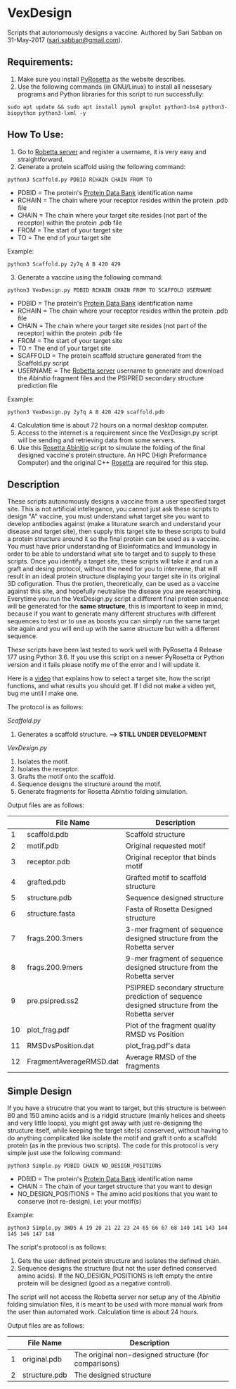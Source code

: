 # VexDesign
Scripts that autonomously designs a vaccine. Authored by Sari Sabban on 31-May-2017 (sari.sabban@gmail.com).

## Requirements:
1. Make sure you install [PyRosetta](http://www.pyrosetta.org) as the website describes.
2. Use the following commands (in GNU/Linux) to install all nessesary programs and Python libraries for this script to run successfully:

`sudo apt update && sudo apt install pymol gnuplot python3-bs4 python3-biopython python3-lxml -y`

## How To Use:
1. Go to [Robetta server](http://robetta.org/) and register a username, it is very easy and straightforward.
2. Generate a protein scaffold using the following command:

`python3 Scaffold.py PDBID RCHAIN CHAIN FROM TO`

* PDBID = The protein's [Protein Data Bank](https://www.rcsb.org) identification name
* RCHAIN = The chain where your receptor resides within the protein .pdb file
* CHAIN = The chain where your target site resides (not part of the receptor) within the protein .pdb file
* FROM = The start of your target site
* TO = The end of your target site

Example:

`python3 Scaffold.py 2y7q A B 420 429`

3. Generate a vaccine using the following command:

`python3 VexDesign.py PDBID RCHAIN CHAIN FROM TO SCAFFOLD USERNAME`

* PDBID = The protein's [Protein Data Bank](https://www.rcsb.org) identification name
* RCHAIN = The chain where your receptor resides within the protein .pdb file
* CHAIN = The chain where your target site resides (not part of the receptor) within the protein .pdb file
* FROM = The start of your target site
* TO = The end of your target site
* SCAFFOLD = The protein scaffold structure generated from the Scaffold.py script
* USERNAME = The [Robetta server](http://robetta.org/) username to generate and download the *Abinitio* fragment files and the PSIPRED secondary structure prediction file

Example:

`python3 VexDesign.py 2y7q A B 420 429 scaffold.pdb`

4. Calculation time is about 72 hours on a normal desktop computer.
5. Access to the internet is a requirement since the VexDesign.py script will be sending and retrieving data from some servers.
6. Use this [Rosetta Abinitio](https://github.com/sarisabban/RosettaAbinitio) script to simulate the folding of the final designed vaccine's protein structure. An HPC (High Preformance Computer) and the original C++ [Rosetta](https://www.rosettacommons.org/) are required for this step.

## Description
These scripts autonomously designs a vaccine from a user specified target site. This is not artificial intellegance, you cannot just ask these scripts to design "A" vaccine, you must understand what target site you want to develop antibodies against (make a liturature search and understand your disease and target site), then supply this target site to these scripts to build a protein structure around it so the final protein can be used as a vaccine. You must have prior understanding of Bioinformatics and Immunology in order to be able to understand what site to target and to supply to these scripts. Once you identify a target site, these scripts will take it and run a graft and desing protocol, without the need for you to intervene, that will result in an ideal protein structure displaying your target site in its original 3D cofiguration. Thus the protien, theoretically, can be used as a vaccine against this site, and hopefully neutralise the disease you are researching. Everytime you run the VexDesign.py script a different final protien sequence will be generated for the **same structure**, this is important to keep in mind, because if you want to generate many different structures with different sequences to test or to use as boosts you can simply run the same target site again and you will end up with the same structure but with a different sequence.

These scripts have been last tested to work well with PyRosetta 4 Release 177 using Python 3.6. If you use this script on a newer PyRosetta or Python version and it fails please notify me of the error and I will update it.

Here is a [video](youtube.com/) that explains how to select a target site, how the script functions, and what results you should get. If I did not make a video yet, bug me until I make one.

The protocol is as follows:

*Scaffold.py*

1. Generates a scaffold structure. **--> STILL UNDER DEVELOPMENT**

*VexDesign.py*

1. Isolates the motif.
2. Isolates the receptor.
3. Grafts the motif onto the scaffold.
4. Sequence designs the structure around the motif.
5. Generate fragments for Rosetta *Abinitio* folding simulation.

Output files are as follows:

|    | File Name               | Description                                                                                  |
|----|-------------------------|----------------------------------------------------------------------------------------------|
| 1  | scaffold.pdb            | Scaffold structure                                                                           |
| 2  | motif.pdb	       | Original requested motif                                                                     |
| 3  | receptor.pdb            | Original receptor that binds motif                                                           |
| 4  | grafted.pdb             | Grafted motif to scaffold structure                                                          |
| 5  | structure.pdb           | Sequence designed structure                                                                  |
| 6  | structure.fasta         | Fasta of Rosetta Designed structure                                                          |
| 7  | frags.200.3mers         | 3-mer fragment of sequence designed structure from the Robetta server                        |
| 8  | frags.200.9mers         | 9-mer fragment of sequence designed structure from the Robetta server                        |
| 9  | pre.psipred.ss2         | PSIPRED secondary structure prediction of sequence designed structure from the Robetta server|
| 10 | plot_frag.pdf           | Plot of the fragment quality RMSD vs Position                                                |
| 11 | RMSDvsPosition.dat      | plot_frag.pdf's data                                                                         |
| 12 | FragmentAverageRMSD.dat | Average RMSD of the fragments                                                                |

## Simple Design
If you have a strucutre that you want to target, but this structure is between 80 and 150 amino acids and is a ridgid structure (mainly helices and sheets and very little loops), you might get away with just re-designing the structure itself, while keeping the target site(s) conserved, without having to do anything complicated like isolate the motif and graft it onto a scaffold protein (as in the previous two scripts). The code for this protocol is very simple just use the following command:

`python3 Simple.py PDBID CHAIN NO_DESIGN_POSITIONS`

* PDBID = The protein's [Protein Data Bank](https://www.rcsb.org) identification name
* CHAIN = The chain of your target structure that you want to design
* NO_DESIGN_POSITIONS = The amino acid positions that you want to conserve (not re-design), i.e: your motif(s)

Example:

`python3 Simple.py 3WD5 A 19 20 21 22 23 24 65 66 67 68 140 141 143 144 145 146 147 148`

The script's protocol is as follows:
1. Gets the user defined protein structure and isolates the defined chain.
2. Sequence designs the structure (but not the user defined conserved amino acids). If the NO_DESIGN_POSITIONS is left empty the entire protein will be designed (good as a negative control).

The script will not access the Robetta server nor setup any of the *Abinitio* folding simulation files, it is meant to be used with more manual work from the user than automated work. Calculation time is about 24 hours.

Output files are as follows:

|    | File Name               | Description                                                                                  |
|----|-------------------------|----------------------------------------------------------------------------------------------|
| 1  | original.pdb            | The original non-designed structure (for comparisons)                                        |
| 2  | structure.pdb	       | The designed structure                                                                       |